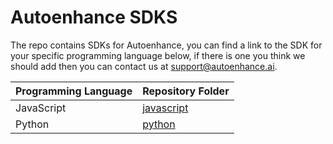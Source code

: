 # Autoenhance SDKS

The repo contains SDKs for Autoenhance, you can find a link to the SDK for your specific programming language below,
if there is one you think we should add then you can contact us at [support@autoenhance.ai](mailto:support@autoenhance.ai).

| Programming Language | Repository Folder |
|----------------------|------------------|
| JavaScript           | [javascript](javascript/) |
| Python               | [python](python/) |